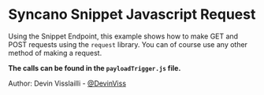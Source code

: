 # Syncano Snippet Javascript Request

Using the Snippet Endpoint, this example shows how to make GET and POST requests using the `request` library.
You can of course use any other method of making a request.

**The calls can be found in the `payloadTrigger.js` file.**

Author: Devin Visslailli - [@DevinViss](https://twitter.com/devinviss)